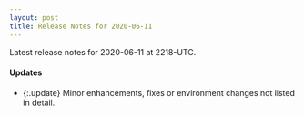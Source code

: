 ```yaml
---
layout: post
title: Release Notes for 2020-06-11
---
```


Latest release notes for 2020-06-11 at 2218-UTC.

<div class='updates' markdown='1'>

#### Updates

- {:.update} Minor enhancements, fixes or environment changes not listed in detail.

</div>


